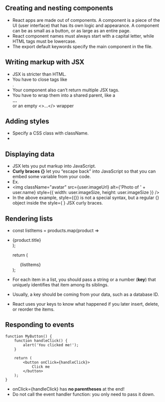 ## Creating and nesting components 
- React apps are made out of components. A component is a piece of the UI (user interface) that has its own logic and appearance. A component can be as small as a button, or as large as an entire page.
- React component names must always start with a capital letter, while HTML tags must be lowercase.
- The export default keywords specify the main component in the file.

## Writing markup with JSX
- JSX is stricter than HTML. 
- You have to close tags like <br />. 
- Your component also can’t return multiple JSX tags. 
- You have to wrap them into a shared parent, like a **<div>...</div>** or an empty <>...</> wrapper

## Adding styles
- Specify a CSS class with className.
- <img className="avatar" />

## Displaying data
- JSX lets you put markup into JavaScript. 
- **Curly braces {}** let you “escape back” into JavaScript so that you can embed some variable from your code.
- Ex. 
- <img
    className="avatar"
    src={user.imageUrl}
    alt={'Photo of ' + user.name}
    style={{
        width: user.imageSize,
        height: user.imageSize
    }}
   />
- In the above example, style={{}} is not a special syntax, but a regular {} object inside the style={ } JSX curly braces.

## Rendering lists
- const listItems = products.map(product =>
    <li key={product.id}>
        {product.title}
    </li>
    );

    return (
    <ul>{listItems}</ul>
    );
- For each item in a list, you should pass a string or a number (**key**) that uniquely identifies that item among its siblings. 
- Usually, a key should be coming from your data, such as a database ID. 
- React uses your keys to know what happened if you later insert, delete, or reorder the items.

## Responding to events
    function MyButton() {
        function handleClick() {
            alert('You clicked me!');
        }

        return (
            <button onClick={handleClick}>
                Click me
            </button>
        );
    }
- onClick={handleClick} has **no parentheses** at the end! 
- Do not call the event handler function: you only need to pass it down.